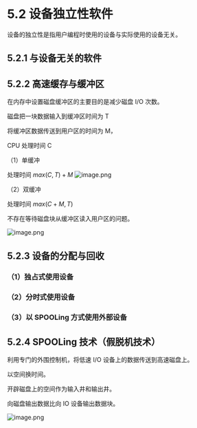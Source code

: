 # 5.2 设备独立性软件

设备的独立性是指用户编程时使用的设备与实际使用的设备无关。

## 5.2.1 与设备无关的软件

## 5.2.2 高速缓存与缓冲区

在内存中设置磁盘缓冲区的主要目的是减少磁盘 I/O 次数。

磁盘把一块数据输入到缓冲区时间为 T

将缓冲区数据传送到用户区的时间为 M，

CPU 处理时间 C

（1）单缓冲

处理时间 $max(C,T)+M$
![image.png](https://csnotes.oss-cn-beijing.aliyuncs.com/photos/%E5%8D%95%E7%BC%93%E5%86%B2.png)

（2）双缓冲

处理时间 $max(C+M,T)$

不存在等待磁盘块从缓冲区读入用户区的问题。

![image.png](https://csnotes.oss-cn-beijing.aliyuncs.com/photos/%E5%8F%8C%E7%BC%93%E5%86%B2.png)

## 5.2.3 设备的分配与回收

### （1）独占式使用设备

### （2）分时式使用设备

### （3）以 SPOOLing 方式使用外部设备

## 5.2.4 SPOOLing 技术（假脱机技术）

利用专门的外围控制机，将低速 I/O 设备上的数据传送到高速磁盘上。

以空间换时间。

开辟磁盘上的空间作为输入井和输出井。

向磁盘输出数据比向 IO 设备输出数据块。

![image.png](https://csnotes.oss-cn-beijing.aliyuncs.com/photos/SPOOLing.png)


